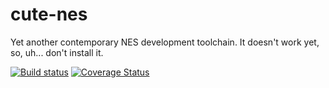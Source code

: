 # cute-nes
Yet another contemporary NES development toolchain. It doesn't work yet, so, uh... don't install it.

[![Build status](https://travis-ci.org/hxlnt/cute-nes.svg?branch=master)](https://travis-ci.org/hxlnt/cute-nes) [![Coverage Status](https://coveralls.io/repos/github/hxlnt/cute-nes/badge.svg?branch=master)](https://coveralls.io/github/hxlnt/cute-nes?branch=master)
